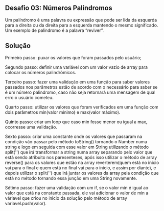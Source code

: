 ## Desafio 03: Números Palíndromos

Um palíndromo é uma palavra ou expressão que pode ser lida da esquerda para a direita ou da direita para a esquerda mantendo o mesmo significado. Um exemplo de palíndromo é a palavra “reviver”.

## Solução

Primeiro passo: puxar os valores que foram passados pelo usuário;

Segundo passo: definir uma variável com um valor vazio de array para colocar os números palindrômicos.

Terceiro passo: fazer uma validação em uma função para saber valores passados nos parâmetros estão de acordo com o necessário para saber se é um número palindromo, caso não seja retornará uma mensagem de qual erro o usuário cometeu.

Quarto passo: utilizar os valores que foram verificados em uma função com dois parâmetros min(valor mínimo) e max(valor máximo).

Quinto passo: criar um loop que caso min fosse menor ou igual a max, ocorresse uma validação.

Sexto passo: criar uma constante onde os valores que passaram na condição vão passar pelo método toString() tornando o Number numa string e logo em seguida com esse valor em String utilizando o método split('') que irá transformar a string numa array separando pelo valor que está sendo atribuito nos paresenteses, após isso utilizar o método de array reverse() para os valores que estão na array reverterem(quem está no inicio vai para o final e quem está no final vai para o inicio, e assim por diante), e depois utilizar o split('') que irá juntar os valores da array pela condição que está no método tornando essa junção em uma String novamente.

Sétimo passo: fazer uma validação com um if, se o valor min é igual ao valor que está na constante passada, ele vai adicionar o valor de min a váriavel que criou no inicio da solução pelo método de array variavel.push(valor).

